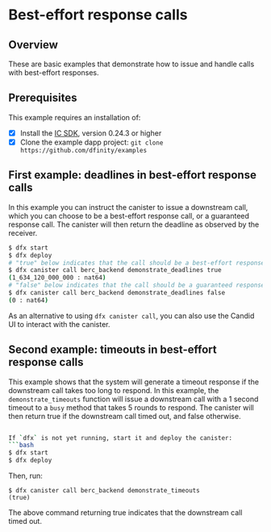 # Best-effort response calls

## Overview 

These are basic examples that demonstrate how to issue and handle calls with best-effort responses.

## Prerequisites

This example requires an installation of:

- [x] Install the [IC SDK](https://internetcomputer.org/docs/current/developer-docs/setup/install/index.mdx), version 0.24.3 or higher
- [x] Clone the example dapp project: `git clone https://github.com/dfinity/examples`

## First example: deadlines in best-effort response calls

In this example you can instruct the canister to issue a downstream call, which you can choose to be a best-effort response call, or a guaranteed response call. The canister will then return the deadline as observed by the receiver.

```bash
$ dfx start
$ dfx deploy
# "true" below indicates that the call should be a best-effort response call
$ dfx canister call berc_backend demonstrate_deadlines true
(1_634_120_000_000 : nat64)
# "false" below indicates that the call should be a guaranteed response call
$ dfx canister call berc_backend demonstrate_deadlines false
(0 : nat64)
```

As an alternative to using `dfx canister call`, you can also use the Candid UI to interact with the canister.

## Second example: timeouts in best-effort response calls

This example shows that the system will generate a timeout response if the downstream call takes too long to respond. In this example, the `demonstrate_timeouts` function will issue a downstream call with a 1 second timeout to a `busy` method that takes 5 rounds to respond. The canister will then return true if the downstream call timed out, and false otherwise.

```bash

If `dfx` is not yet running, start it and deploy the canister:
```bash
$ dfx start
$ dfx deploy
```

Then, run:

```
$ dfx canister call berc_backend demonstrate_timeouts
(true)
```

The above command returning true indicates that the downstream call timed out.
